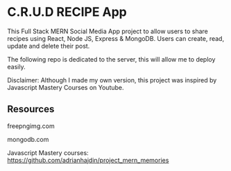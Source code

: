 # C.R.U.D RECIPE App

This Full Stack MERN Social Media App project to allow users to share recipes using React, Node JS, Express & MongoDB. Users can create, read, update and delete their post. 

The following repo is dedicated to the server, this will allow me to deploy easily. 

Disclaimer: Although I made my own version, this project was inspired by Javascript Mastery Courses on Youtube.

## Resources

freepngimg.com

mongodb.com

Javascript Mastery courses: https://github.com/adrianhajdin/project_mern_memories

